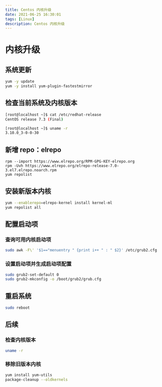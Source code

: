 ```yaml
---
title: Centos 内核升级
date: 2021-06-25 16:30:01
tags: [Linux]
description: Centos 内核升级
---
```


# 内核升级

## 系统更新

```bash
yum -y update
yum -y install yum-plugin-fastestmirror
```

## 检查当前系统及内核版本

```bash
[root@localhost ~]$ cat /etc/redhat-release
CentOS release 7.3 (Final)

[root@localhost ~]$ uname -r
3.10.0_3-0-0-30
```

## 新增 repo：elrepo

```shell
rpm --import https://www.elrepo.org/RPM-GPG-KEY-elrepo.org
rpm -Uvh https://www.elrepo.org/elrepo-release-7.0-3.el7.elrepo.noarch.rpm
yum repolist
```

## 安装新版本内核

```bash
yum --enablerepo=elrepo-kernel install kernel-ml
yum repolist all
```

## 配置启动项

### 查询可用内核启动项

```bash
sudo awk -F\' '$1=="menuentry " {print i++ " : " $2}' /etc/grub2.cfg
```

### 设置启动项并生成启动项配置

```bash
sudo grub2-set-default 0
sudo grub2-mkconfig -o /boot/grub2/grub.cfg
```

## 重启系统

```bash
sudo reboot
```

## 后续

### 检查内核版本

```bash
uname -r
```

### 移除旧版本内核

```bash
yum install yum-utils
package-cleanup --oldkernels
```
